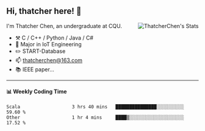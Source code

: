 ## Hi, thatcher here! :wave:

<img align="right" src="https://github-readme-stats.vercel.app/api?username=thatcherchen&title_color=333&text_color=777" alt="ThatcherChen's Stats" >

I'm Thatcher Chen, an undergraduate at CQU.

- :hammer_and_pick:  C / C++ / Python / Java / C# 
- :seedling:  Major in IoT Engineering
- :pencil2: START-Database
- :mailbox: thatcherchen@163.com
- :books: IEEE paper...

---

#### :bar_chart: Weekly Coding Time

<!--START_SECTION:waka-->

```text
Scala                   3 hrs 40 mins   ███████████████░░░░░░░░░░   59.60 %
Other                   1 hr 4 mins     ████▒░░░░░░░░░░░░░░░░░░░░   17.52 %
```

<!--END_SECTION:waka-->
